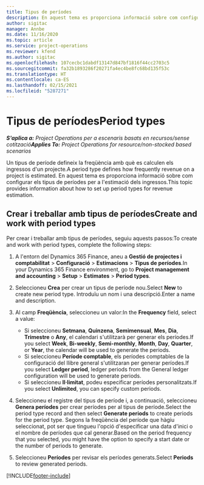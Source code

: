 ```yaml
---
title: Tipus de períodes
description: En aquest tema es proporciona informació sobre com configurar els tipus de períodes per a l'estimació dels ingressos.
author: sigitac
manager: Annbe
ms.date: 11/16/2020
ms.topic: article
ms.service: project-operations
ms.reviewer: kfend
ms.author: sigitac
ms.openlocfilehash: 107cecbc1dabdf13147d847bf1816f44cc2703c5
ms.sourcegitcommit: fa32b1893286f20271fa4ec4be8fc68bd135f53c
ms.translationtype: HT
ms.contentlocale: ca-ES
ms.lasthandoff: 02/15/2021
ms.locfileid: "5287271"
---
```

# <a name="period-types"></a><span data-ttu-id="bf7e6-103">Tipus de períodes</span><span class="sxs-lookup"><span data-stu-id="bf7e6-103">Period types</span></span>

<span data-ttu-id="bf7e6-104">_**S'aplica a:** Project Operations per a escenaris basats en recursos/sense cotització_</span><span class="sxs-lookup"><span data-stu-id="bf7e6-104">_**Applies To:** Project Operations for resource/non-stocked based scenarios_</span></span>

<span data-ttu-id="bf7e6-105">Un tipus de període defineix la freqüència amb què es calculen els ingressos d'un projecte.</span><span class="sxs-lookup"><span data-stu-id="bf7e6-105">A period type defines how frequently revenue on a project is estimated.</span></span> <span data-ttu-id="bf7e6-106">En aquest tema es proporciona informació sobre com configurar els tipus de períodes per a l'estimació dels ingressos.</span><span class="sxs-lookup"><span data-stu-id="bf7e6-106">This topic provides information about how to set up period types for revenue estimation.</span></span> 

## <a name="create-and-work-with-period-types"></a><span data-ttu-id="bf7e6-107">Crear i treballar amb tipus de períodes</span><span class="sxs-lookup"><span data-stu-id="bf7e6-107">Create and work with period types</span></span>
<span data-ttu-id="bf7e6-108">Per crear i treballar amb tipus de períodes, seguiu aquests passos:</span><span class="sxs-lookup"><span data-stu-id="bf7e6-108">To create and work with period types, complete the following steps:</span></span>

1. <span data-ttu-id="bf7e6-109">A l'entorn del Dynamics 365 Finance, aneu a **Gestió de projectes i comptabilitat** > **Configuració** > **Estimacions** > **Tipus de períodes**.</span><span class="sxs-lookup"><span data-stu-id="bf7e6-109">In your Dynamics 365 Finance environment, go to **Project management and accounting** > **Setup** > **Estimates** > **Period types**.</span></span>
2. <span data-ttu-id="bf7e6-110">Seleccioneu **Crea** per crear un tipus de període nou.</span><span class="sxs-lookup"><span data-stu-id="bf7e6-110">Select **New** to create new period type.</span></span> <span data-ttu-id="bf7e6-111">Introduïu un nom i una descripció.</span><span class="sxs-lookup"><span data-stu-id="bf7e6-111">Enter a name and description.</span></span>
3. <span data-ttu-id="bf7e6-112">Al camp **Freqüència**, seleccioneu un valor:</span><span class="sxs-lookup"><span data-stu-id="bf7e6-112">In the **Frequency** field, select a value:</span></span>

    - <span data-ttu-id="bf7e6-113">Si seleccioneu **Setmana**, **Quinzena**, **Semimensual**, **Mes**, **Dia**, **Trimestre** o **Any**, el calendari s'utilitzarà per generar els períodes.</span><span class="sxs-lookup"><span data-stu-id="bf7e6-113">If you select **Week**, **Bi-weekly**, **Semi-monthly**, **Month**, **Day**, **Quarter**, or **Year**, the calendar will be used to generate the periods.</span></span> 
    - <span data-ttu-id="bf7e6-114">Si seleccioneu **Període comptable**, els períodes comptables de la configuració del llibre general s'utilitzaran per generar períodes.</span><span class="sxs-lookup"><span data-stu-id="bf7e6-114">If you select **Ledger period**, ledger periods from the General ledger configuration will be used to generate periods.</span></span>
    - <span data-ttu-id="bf7e6-115">Si seleccioneu **Il·limitat**, podeu especificar períodes personalitzats.</span><span class="sxs-lookup"><span data-stu-id="bf7e6-115">If you select **Unlimited**, you can specify custom periods.</span></span>
4. <span data-ttu-id="bf7e6-116">Seleccioneu el registre del tipus de període i, a continuació, seleccioneu **Genera períodes** per crear períodes per al tipus de període.</span><span class="sxs-lookup"><span data-stu-id="bf7e6-116">Select the period type record and then select **Generate periods** to create periods for the period type.</span></span> <span data-ttu-id="bf7e6-117">Segons la freqüència del període que hàgiu seleccionat, pot ser que tingueu l'opció d'especificar una data d'inici o el nombre de períodes que cal generar.</span><span class="sxs-lookup"><span data-stu-id="bf7e6-117">Based on the period frequency that you selected, you might have the option to specify a start date or the number of periods to generate.</span></span>
5. <span data-ttu-id="bf7e6-118">Seleccioneu **Períodes** per revisar els períodes generats.</span><span class="sxs-lookup"><span data-stu-id="bf7e6-118">Select **Periods** to review generated periods.</span></span>



[!INCLUDE[footer-include](../includes/footer-banner.md)]